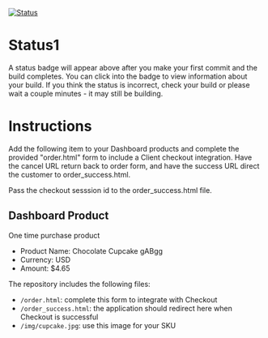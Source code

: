 [![Status](https://img.shields.io/badge/status-BUILDING%20COMMIT:%2011d0c2691002aa620b9a7804700d4472ad81b458-yellow.svg)](https://github.com/lorence-crowdbotics/bakery_scaffold_hM8QF39jzGXPQTst/commit/11d0c2691002aa620b9a7804700d4472ad81b458)









# Status1

A status badge will appear above after you make your first commit and the build completes. You can click into the badge to view information about your build. If you think the status is incorrect, check your build or please wait a couple minutes - it may still be building.

# Instructions

Add the following item to your Dashboard products and complete the provided "order.html" form to include a Client checkout integration. Have the cancel URL return back to order form, and have the success URL direct the customer to order_success.html.

Pass the checkout sesssion id to the order_success.html file.

## Dashboard Product
One time purchase product
* Product Name: Chocolate Cupcake gABgg
* Currency: USD
* Amount: $4.65

The repository includes the following files:
* `/order.html`: complete this form to integrate with Checkout
* `/order_success.html`: the application should redirect here when Checkout is successful
* `/img/cupcake.jpg`: use this image for your SKU
